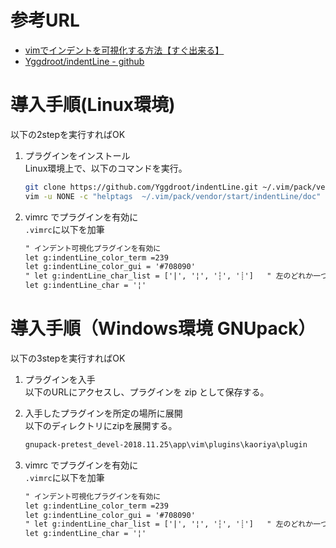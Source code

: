 # 参考URL

- [vimでインデントを可視化する方法【すぐ出来る】]( https://cenotenblog.com/vim-indentline )
- [ Yggdroot/indentLine - github]( https://github.com/Yggdroot/indentLine )

# 導入手順(Linux環境)
以下の2stepを実行すればOK

1. プラグインをインストール  
    Linux環境上で、以下のコマンドを実行。
    ```sh
    git clone https://github.com/Yggdroot/indentLine.git ~/.vim/pack/vendor/start/indentLine
    vim -u NONE -c "helptags  ~/.vim/pack/vendor/start/indentLine/doc" -c "q"
    ```

2. vimrc でプラグインを有効に  
    `.vimrc`に以下を加筆
    ```txt
    " インデント可視化プラグインを有効に
    let g:indentLine_color_term =239
    let g:indentLine_color_gui = '#708090'
    " let g:indentLine_char_list = ['|', '¦', '┆', '┊']   " 左のどれか一つを指定する
    let g:indentLine_char = '¦'
    ```



# 導入手順（Windows環境 GNUpack）
以下の3stepを実行すればOK

1. プラグインを入手  
    以下のURLにアクセスし、プラグインを zip として保存する。

2. 入手したプラグインを所定の場所に展開  
    以下のディレクトリにzipを展開する。
    ```txt
    gnupack-pretest_devel-2018.11.25\app\vim\plugins\kaoriya\plugin
    ```

3. vimrc でプラグインを有効に  
    `.vimrc`に以下を加筆
    ```txt
    " インデント可視化プラグインを有効に
    let g:indentLine_color_term =239
    let g:indentLine_color_gui = '#708090'
    " let g:indentLine_char_list = ['|', '¦', '┆', '┊']   " 左のどれか一つを指定する
    let g:indentLine_char = '¦'
    ```

